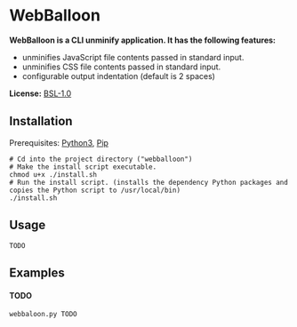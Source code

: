 # WebBalloon
**WebBalloon is a CLI unminify application. It has the following features:**
  - unminifies JavaScript file contents passed in standard input.
  - unminifies CSS file contents passed in standard input.
  - configurable output indentation (default is 2 spaces)

**License:** [BSL-1.0](/LICENSE)

## Installation
Prerequisites: [Python3](https://www.python.org/downloads/), [Pip](https://pip.pypa.io/en/stable/installation/)
```
# Cd into the project directory ("webballoon")
# Make the install script executable.
chmod u+x ./install.sh
# Run the install script. (installs the dependency Python packages and copies the Python script to /usr/local/bin)
./install.sh
```

## Usage
```
TODO
```

## Examples
#### TODO
```
webbaloon.py TODO
```

